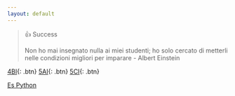 ```yaml
---
layout: default
---
```

> 👍 Success
>
>Non ho mai insegnato nulla ai miei studenti; ho solo cercato di metterli nelle condizioni migliori per imparare - Albert Einstein


[4BI](./4bi.md){: .btn}
[5AI](./5ai.md){: .btn}
[5CI](./5ci.md){: .btn}

[Es Python](/es_python.md)
